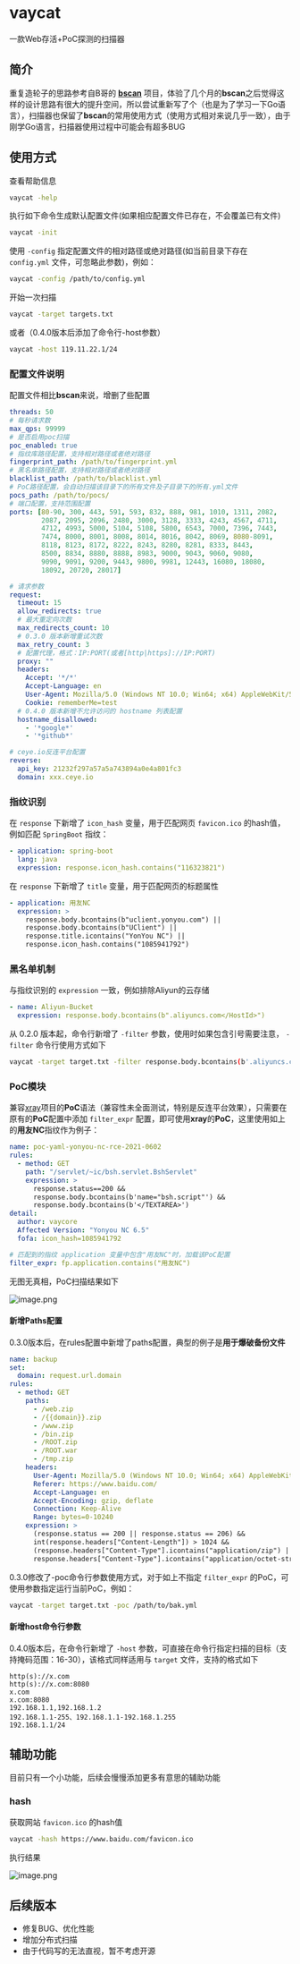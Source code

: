 # vaycat

一款Web存活+PoC探测的扫描器

## 简介

重复造轮子的思路参考自B哥的 [**bscan**](https://github.com/broken5/bscan) 项目，体验了几个月的**bscan**之后觉得这样的设计思路有很大的提升空间，所以尝试重新写了个（也是为了学习一下Go语言），扫描器也保留了**bscan**的常用使用方式（使用方式相对来说几乎一致），由于刚学Go语言，扫描器使用过程中可能会有超多BUG

## 使用方式

查看帮助信息

```bash
vaycat -help
```

执行如下命令生成默认配置文件(如果相应配置文件已存在，不会覆盖已有文件)
```bash
vaycat -init
```
使用 `-config` 指定配置文件的相对路径或绝对路径(如当前目录下存在 `config.yml` 文件，可忽略此参数)，例如：
```bash
vaycat -config /path/to/config.yml
```
开始一次扫描
```bash
vaycat -target targets.txt
```
或者（0.4.0版本后添加了命令行-host参数）
```bash
vaycat -host 119.11.22.1/24
```
### 配置文件说明
配置文件相比**bscan**来说，增删了些配置
```yaml
threads: 50
# 每秒请求数
max_qps: 99999
# 是否启用poc扫描
poc_enabled: true
# 指纹库路径配置，支持相对路径或者绝对路径
fingerprint_path: /path/to/fingerprint.yml
# 黑名单路径配置，支持相对路径或者绝对路径
blacklist_path: /path/to/blacklist.yml
# PoC路径配置，会自动扫描该目录下的所有文件及子目录下的所有.yml文件
pocs_path: /path/to/pocs/
# 端口配置，支持范围配置
ports: [80-90, 300, 443, 591, 593, 832, 888, 981, 1010, 1311, 2082,
        2087, 2095, 2096, 2480, 3000, 3128, 3333, 4243, 4567, 4711,
        4712, 4993, 5000, 5104, 5108, 5800, 6543, 7000, 7396, 7443,
        7474, 8000, 8001, 8008, 8014, 8016, 8042, 8069, 8080-8091,
        8118, 8123, 8172, 8222, 8243, 8280, 8281, 8333, 8443,
        8500, 8834, 8880, 8888, 8983, 9000, 9043, 9060, 9080,
        9090, 9091, 9200, 9443, 9800, 9981, 12443, 16080, 18080,
        18092, 20720, 28017]

# 请求参数
request:
  timeout: 15
  allow_redirects: true
  # 最大重定向次数
  max_redirects_count: 10
  # 0.3.0 版本新增重试次数
  max_retry_count: 3
  # 配置代理，格式：IP:PORT(或者[http|https]://IP:PORT)
  proxy: ""
  headers:
    Accept: '*/*'
    Accept-Language: en
    User-Agent: Mozilla/5.0 (Windows NT 10.0; Win64; x64) AppleWebKit/537.36 (KHTML, like Gecko) Chrome/87.0.4280.66 Safari/537.36
    Cookie: rememberMe=test
  # 0.4.0 版本新增不允许访问的 hostname 列表配置
  hostname_disallowed:
    - '*google*'
    - '*github*'

# ceye.io反连平台配置
reverse:
  api_key: 21232f297a57a5a743894a0e4a801fc3
  domain: xxx.ceye.io
```
### 指纹识别
在 `response` 下新增了 `icon_hash` 变量，用于匹配网页 `favicon.ico` 的hash值，例如匹配 `SpringBoot` 指纹：
```yaml
- application: spring-boot
  lang: java
  expression: response.icon_hash.contains("116323821")
```
在 `response` 下新增了 `title` 变量，用于匹配网页的标题属性
```yaml
- application: 用友NC
  expression: >
    response.body.bcontains(b"uclient.yonyou.com") ||
    response.body.bcontains(b"UClient") ||
    response.title.icontains("YonYou NC") ||
    response.icon_hash.contains("1085941792")
```
### 黑名单机制
与指纹识别的 `expression` 一致，例如排除Aliyun的云存储
```yaml
- name: Aliyun-Bucket
  expression: response.body.bcontains(b".aliyuncs.com</HostId>")
```
从 0.2.0 版本起，命令行新增了 `-filter` 参数，使用时如果包含引号需要注意， `-filter` 命令行使用方式如下
```bash
vaycat -target target.txt -filter response.body.bcontains(b'.aliyuncs.com</HostId>')
```

### PoC模块
兼容[xray](https://github.com/chaitin/xray)项目的**PoC**语法（兼容性未全面测试，特别是反连平台效果），只需要在原有的**PoC**配置中添加 `filter_expr` 配置，即可使用**xray**的**PoC**，这里使用如上的**用友NC**指纹作为例子：
```yaml
name: poc-yaml-yonyou-nc-rce-2021-0602
rules:
  - method: GET
    path: "/servlet/~ic/bsh.servlet.BshServlet"
    expression: >
      response.status==200 &&
      response.body.bcontains(b'name="bsh.script"') &&
      response.body.bcontains(b'</TEXTAREA>')
detail:
  author: vaycore
  Affected Version: "Yonyou NC 6.5"
  fofa: icon_hash=1085941792

# 匹配到的指纹 application 变量中包含"用友NC"时，加载该PoC配置
filter_expr: fp.application.contains("用友NC")
```
无图无真相，PoC扫描结果如下

![image.png](https://cdn.nlark.com/yuque/0/2021/png/12501780/1625919672796-9d803819-9d00-4969-8dca-9dae34e47fa2.png#align=left&display=inline&height=299&margin=%5Bobject%20Object%5D&name=image.png&originHeight=398&originWidth=806&size=182515&status=done&style=stroke&width=605)

#### 新增Paths配置

0.3.0版本后，在rules配置中新增了paths配置，典型的例子是**用于爆破备份文件**

```yaml
name: backup
set:
  domain: request.url.domain
rules:
  - method: GET
    paths:
      - /web.zip
      - /{{domain}}.zip
      - /www.zip
      - /bin.zip
      - /ROOT.zip
      - /ROOT.war
      - /tmp.zip
    headers:
      User-Agent: Mozilla/5.0 (Windows NT 10.0; Win64; x64) AppleWebKit/537.36 (KHTML, like Gecko) Chrome/85.0.4183.121 Safari/537.36
      Referer: https://www.baidu.com/
      Accept-Language: en
      Accept-Encoding: gzip, deflate
      Connection: Keep-Alive
      Range: bytes=0-10240
    expression: >
      (response.status == 200 || response.status == 206) &&
      int(response.headers["Content-Length"]) > 1024 &&
      (response.headers["Content-Type"].icontains("application/zip") ||
      response.headers["Content-Type"].icontains("application/octet-stream"))

```

0.3.0修改了-poc命令行参数使用方式，对于如上不指定 `filter_expr` 的PoC，可使用参数指定运行当前PoC，例如：

```bash
vaycat -target target.txt -poc /path/to/bak.yml
```

#### 新增host命令行参数

0.4.0版本后，在命令行新增了 `-host` 参数，可直接在命令行指定扫描的目标（支持掩码范围：16-30），该格式同样适用与 `target` 文件，支持的格式如下

```
http(s)://x.com
http(s)://x.com:8080
x.com
x.com:8080
192.168.1.1,192.168.1.2
192.168.1.1-255、192.168.1.1-192.168.1.255
192.168.1.1/24
```

## 辅助功能
目前只有一个小功能，后续会慢慢添加更多有意思的辅助功能
### hash
获取网站 `favicon.ico` 的hash值
```bash
vaycat -hash https://www.baidu.com/favicon.ico
```
执行结果

![image.png](https://cdn.nlark.com/yuque/0/2021/png/12501780/1625921208012-d329365f-0464-44d7-a59a-9e6a0e936768.png#align=left&display=inline&height=161&margin=%5Bobject%20Object%5D&name=image.png&originHeight=215&originWidth=634&size=52126&status=done&style=stroke&width=476)
## 后续版本

- 修复BUG、优化性能
- 增加分布式扫描
- 由于代码写的无法直视，暂不考虑开源
